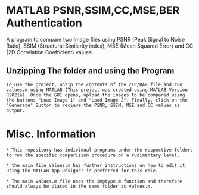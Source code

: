 # MATLAB PSNR,SSIM,CC,MSE,BER Authentication
 A program to compare two Image files using PSNR (Peak Signal to Noise Ratio), SSIM (Structural Similarity index), MSE (Mean Squared Error) and CC (2D Correlation Coefficient) values.

## Unzipping The folder and using the Program

    To use the project, unzip the contents of the ZIP/RAR file and run values.m using MATLAB (This project was created using MATLAB Version R2021a). Once the GUI opens, upload the images to be compared using the buttons "Load Image 1" and "Load Image 2". Finally, click on the "Generate" Button to recieve the PSNR, SSIM, MSE and CC values as output.

# Misc. Information

    * This repository has individual programs under the respective folders to run the specific comparision procedure on a rudimentary level.

    * the main file Values.m has further instructions on how to edit it. Using the MATLAB App Designer is preferred for this role.

    * The main values.m file uses the imgtype.m function and therefore should always be placed in the same folder as values.m.
